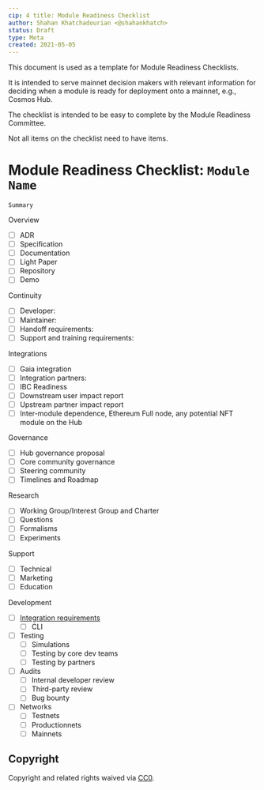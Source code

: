 ```yaml
---
cip: 4 title: Module Readiness Checklist 
author: Shahan Khatchadourian <@shahankhatch>
status: Draft 
type: Meta 
created: 2021-05-05
---
```


This document is used as a template for Module Readiness Checklists.

It is intended to serve mainnet decision makers with relevant information for deciding when a module is ready for deployment onto a mainnet, e.g., Cosmos Hub.

The checklist is intended to be easy to complete by the Module Readiness Committee.

Not all items on the checklist need to have items.

# Module Readiness Checklist: `Module Name`

`Summary`

Overview

- [ ] ADR
- [ ] Specification
- [ ] Documentation
- [ ] Light Paper
- [ ] Repository
- [ ] Demo

Continuity

- [ ] Developer:
- [ ] Maintainer:
- [ ] Handoff requirements:
- [ ] Support and training requirements:

Integrations

- [ ] Gaia integration
- [ ] Integration partners:
- [ ] IBC Readiness
- [ ] Downstream user impact report
- [ ] Upstream partner impact report
- [ ] Inter-module dependence, Ethereum Full node, any potential NFT module on the Hub

Governance

- [ ] Hub governance proposal
- [ ] Core community governance
- [ ] Steering community
- [ ] Timelines and Roadmap

Research

- [ ] Working Group/Interest Group and Charter
- [ ] Questions
- [ ] Formalisms
- [ ] Experiments

Support

- [ ] Technical
- [ ] Marketing
- [ ] Education

Development

- [ ] [Integration requirements](https://github.com/regen-network/regen-ledger/issues/253)
    - [ ] CLI
- [ ] Testing
    - [ ] Simulations
    - [ ] Testing by core dev teams
    - [ ] Testing by partners
- [ ] Audits
    - [ ] Internal developer review
    - [ ] Third-party review
    - [ ] Bug bounty
- [ ] Networks
    - [ ] Testnets
    - [ ] Productionnets
    - [ ] Mainnets

## Copyright

Copyright and related rights waived via [CC0](https://creativecommons.org/publicdomain/zero/1.0/).
